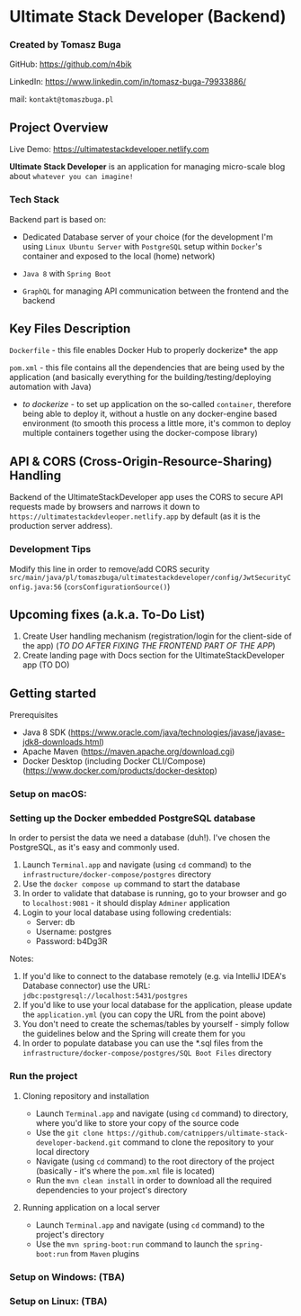 # Ultimate Stack Developer (Backend)
### Created by Tomasz Buga
 
GitHub: https://github.com/n4bik

LinkedIn: https://www.linkedin.com/in/tomasz-buga-79933886/

mail: `kontakt@tomaszbuga.pl`

## Project Overview
Live Demo: https://ultimatestackdeveloper.netlify.com

**Ultimate Stack Developer** is an application for managing micro-scale blog about `whatever you can imagine!`

### Tech Stack
Backend part is based on:
   - Dedicated Database server of your choice (for the development 
I'm using `Linux Ubuntu Server` with `PostgreSQL` setup within `Docker`'s container and exposed to the local (home) network)

   - `Java 8` with `Spring Boot`
 
   - `GraphQL` for managing API communication between the frontend and the backend

## Key Files Description
`Dockerfile` - this file enables Docker Hub to properly dockerize* the app

`pom.xml` - this file contains all the dependencies that are being used by the application (and basically everything for the building/testing/deploying automation with Java)

* *to dockerize* - to set up application on the so-called `container`, therefore being able to deploy it, without a
hustle on any docker-engine based environment (to smooth this process a little more, it's common to deploy
multiple containers together using the docker-compose library)

## API & CORS (Cross-Origin-Resource-Sharing) Handling

Backend of the UltimateStackDeveloper app uses the CORS to secure API requests made by browsers and narrows it down
to `https://ultimatestackdevleoper.netlify.app` by default (as it is the production server address).

### Development Tips
Modify this line in order to remove/add CORS security `src/main/java/pl/tomaszbuga/ultimatestackdeveloper/config/JwtSecurityConfig.java:56` (`corsConfigurationSource()`)

## Upcoming fixes (a.k.a. To-Do List)
1. Create User handling mechanism (registration/login for the client-side of the app) (*TO DO AFTER FIXING THE FRONTEND PART OF THE APP*)
2. Create landing page with Docs section for the UltimateStackDeveloper app (TO DO)

## Getting started
Prerequisites
- Java 8 SDK (https://www.oracle.com/java/technologies/javase/javase-jdk8-downloads.html)
- Apache Maven (https://maven.apache.org/download.cgi)
- Docker Desktop (including Docker CLI/Compose) (https://www.docker.com/products/docker-desktop)
### Setup on macOS:
### Setting up the Docker embedded PostgreSQL database
In order to persist the data we need a database (duh!). I've chosen the PostgreSQL, as it's easy and commonly used.
1. Launch `Terminal.app` and navigate (using `cd` command) to the `infrastructure/docker-compose/postgres` directory
2. Use the `docker compose up` command to start the database
3. In order to validate that database is running, go to your browser and go to `localhost:9081` - it should display `Adminer` application
4. Login to your local database using following credentials:
      - Server: db
      - Username: postgres
      - Password: b4Dg3R
   
Notes:
1. If you'd like to connect to the database remotely (e.g. via IntelliJ IDEA's Database connector) use the URL: `jdbc:postgresql://localhost:5431/postgres`
2. If you'd like to use your local database for the application, please update the `application.yml` (you can copy the URL from the point above)
3. You don't need to create the schemas/tables by yourself - simply follow the guidelines below and the Spring will create them for you
4. In order to populate database you can use the *.sql files from the `infrastructure/docker-compose/postgres/SQL Boot Files` directory

### Run the project
1. Cloning repository and installation
      - Launch `Terminal.app` and navigate (using `cd` command) to directory, where you'd like to store your copy of the source code
      - Use the `git clone https://github.com/catnippers/ultimate-stack-developer-backend.git` command to clone the repository to your local directory
      - Navigate (using `cd` command) to the root directory of the project (basically - it's where the `pom.xml` file is located)
      - Run the `mvn clean install` in order to download all the required dependencies to your project's directory

2. Running application on a local server
      - Launch `Terminal.app` and navigate (using `cd` command) to the project's directory
      - Use the `mvn spring-boot:run` command to launch the `spring-boot:run` from `Maven` plugins

### Setup on Windows: (TBA)
### Setup on Linux: (TBA)
